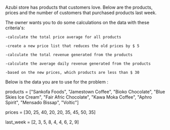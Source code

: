 Azubi store has products that customers love. Below are the products, prices and the number of customers that purchased products last week.

The owner wants you to do some calculations on the data with these criteria's:

    -calculate the total price average for all products

    -create a new price list that reduces the old prices by $ 5

    -calculate the total revenue generated from the products

    -calculate the average daily revenue generated from the products

    -based on the new prices, which products are less than $ 30 

Below is the data you are to use for the problem :

products = ["Sankofa Foods", "Jamestown Coffee", "Bioko Chocolate", "Blue Skies Ice Cream", "Fair Afric Chocolate", "Kawa Moka Coffee", "Aphro Spirit", "Mensado Bissap", "Voltic"]

prices = [30, 25, 40, 20, 20, 35, 45, 50, 35]

last_week = [2, 3, 5, 8, 4, 4, 6, 2, 9]
